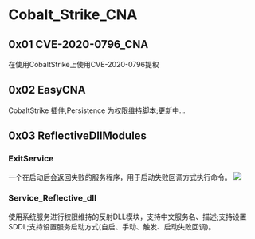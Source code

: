 # Cobalt_Strike_CNA

## 0x01 CVE-2020-0796_CNA
在使用CobaltStrike上使用CVE-2020-0796提权

## 0x02 EasyCNA
CobaltStrike 插件,Persistence 为权限维持脚本;更新中...

## 0x03 ReflectiveDllModules
### ExitService
一个在启动后会返回失败的服务程序，用于启动失败回调方式执行命令。
![](https://user-images.githubusercontent.com/21354684/124448044-96df4b00-ddb4-11eb-83ca-08d532638eb1.png)

### Service_Reflective_dll
使用系统服务进行权限维持的反射DLL模块，支持中文服务名、描述;支持设置SDDL;支持设置服务启动方式(自启、手动、触发、启动失败回调)。
